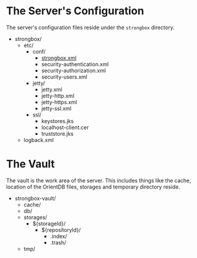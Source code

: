 # The Server's Configuration

The server's configuration files reside under the `strongbox` directory.

* strongbox/
  * etc/
    * conf/
      * [strongbox.xml](https://github.com/strongbox/strongbox/wiki/The-strongbox.xml-File)
      * security-authentication.xml
      * security-authorization.xml
      * security-users.xml
    * jetty/
      * jetty.xml
      * jetty-http.xml
      * jetty-https.xml
      * jetty-ssl.xml
    * ssl/
      * keystores.jks
      * localhost-client.cer
      * truststore.jks
   * logback.xml

# The Vault

The vault is the work area of the server. This includes things like the cache, location of the OrientDB files, storages and temporary directory reside.

* strongbox-vault/
  * cache/
  * db/
  * storages/
    * ${storageId}/
      * ${repositoryId}/
        * .index/
        * .trash/
  * tmp/
